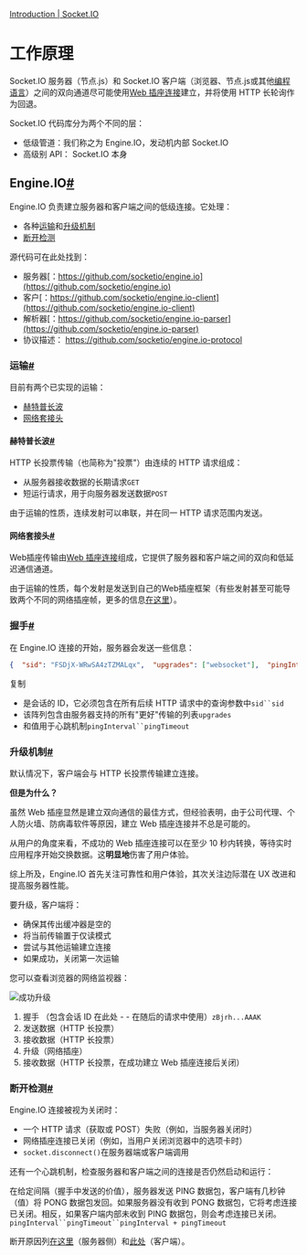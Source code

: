 

[Introduction | Socket.IO](https://socket.io/docs/v4/how-it-works/)

# 工作原理

Socket.IO 服务器（节点.js）和 Socket.IO 客户端（浏览器、节点.js或其他[编程语言](https://socket.io/docs/v4/#what-socketio-is)）之间的双向通道尽可能使用[Web 插座连接](https://developer.mozilla.org/en-US/docs/Web/API/WebSocket)建立，并将使用 HTTP 长轮询作为回退。

Socket.IO 代码库分为两个不同的层：

- 低级管道：我们称之为 Engine.IO，发动机内部 Socket.IO
- 高级别 API： Socket.IO 本身

## Engine.IO[#](https://socket.io/docs/v4/how-it-works/#engineio)

Engine.IO 负责建立服务器和客户端之间的低级连接。它处理：

- 各种[运输](https://socket.io/docs/v4/how-it-works/#transports)和[升级机制](https://socket.io/docs/v4/how-it-works/#upgrade-mechanism)
- [断开检测](https://socket.io/docs/v4/how-it-works/#disconnection-detection)

源代码可在此处找到：

- 服务器[：https://github.com/socketio/engine.io](https://github.com/socketio/engine.io)
- 客户[：https://github.com/socketio/engine.io-client](https://github.com/socketio/engine.io-client)
- 解析器[：https://github.com/socketio/engine.io-parser](https://github.com/socketio/engine.io-parser)
- 协议描述： https://github.com/socketio/engine.io-protocol

### 运输[#](https://socket.io/docs/v4/how-it-works/#transports)

目前有两个已实现的运输：

- [赫特普长波](https://socket.io/docs/v4/how-it-works/#http-long-polling)
- [网络套接头](https://socket.io/docs/v4/how-it-works/#websocket)

#### 赫特普长波[#](https://socket.io/docs/v4/how-it-works/#http-long-polling)

HTTP 长投票传输（也简称为"投票"）由连续的 HTTP 请求组成：

- 从服务器接收数据的长期请求`GET`
- 短运行请求，用于向服务器发送数据`POST`

由于运输的性质，连续发射可以串联，并在同一 HTTP 请求范围内发送。

#### 网络套接头[#](https://socket.io/docs/v4/how-it-works/#websocket)

Web插座传输由[Web 插座连接](https://developer.mozilla.org/en-US/docs/Web/API/WebSockets_API)组成，它提供了服务器和客户端之间的双向和低延迟通信通道。

由于运输的性质，每个发射是发送到自己的Web插座框架（有些发射甚至可能导致两个不同的网络插座帧，更多的信息[在这里](https://socket.io/docs/v4/custom-parser/#the-default-parser)）。

### 握手[#](https://socket.io/docs/v4/how-it-works/#handshake)

在 Engine.IO 连接的开始，服务器会发送一些信息：

```json
{  "sid": "FSDjX-WRwSA4zTZMALqx",  "upgrades": ["websocket"],  "pingInterval": 25000,  "pingTimeout": 20000}
```

复制

- 是会话的 ID，它必须包含在所有后续 HTTP 请求中的查询参数中`sid``sid`
- 该阵列包含由服务器支持的所有"更好"传输的列表`upgrades`
- 和值用于心跳机制`pingInterval``pingTimeout`

### 升级机制[#](https://socket.io/docs/v4/how-it-works/#upgrade-mechanism)

默认情况下，客户端会与 HTTP 长投票传输建立连接。

**但是为什么？**

虽然 Web 插座显然是建立双向通信的最佳方式，但经验表明，由于公司代理、个人防火墙、防病毒软件等原因，建立 Web 插座连接并不总是可能的。

从用户的角度来看，不成功的 Web 插座连接可以在至少 10 秒内转换，等待实时应用程序开始交换数据。这**明显地**伤害了用户体验。

综上所及，Engine.IO 首先关注可靠性和用户体验，其次关注边际潜在 UX 改进和提高服务器性能。

要升级，客户端将：

- 确保其传出缓冲器是空的
- 将当前传输置于仅读模式
- 尝试与其他运输建立连接
- 如果成功，关闭第一次运输

您可以查看浏览器的网络监视器：

![成功升级](https://socket.io/assets/images/network-monitor-2e47dbe233100aa290595f8687a9fcba.png)

1. 握手 （包含会话 ID 在此处 - - 在随后的请求中使用）`zBjrh...AAAK`
2. 发送数据（HTTP 长投票）
3. 接收数据（HTTP 长投票）
4. 升级（网络插座）
5. 接收数据（HTTP 长投票，在成功建立 Web 插座连接后关闭）

### 断开检测[#](https://socket.io/docs/v4/how-it-works/#disconnection-detection)

Engine.IO 连接被视为关闭时：

- 一个 HTTP 请求（获取或 POST）失败（例如，当服务器关闭时）
- 网络插座连接已关闭（例如，当用户关闭浏览器中的选项卡时）
- `socket.disconnect()`在服务器端或客户端调用

还有一个心跳机制，检查服务器和客户端之间的连接是否仍然启动和运行：

在给定间隔（握手中发送的价值），服务器发送 PING 数据包，客户端有几秒钟（值）将 PONG 数据包发回。如果服务器没有收到 PONG 数据包，它将考虑连接已关闭。相反，如果客户端内部未收到 PING 数据包，则会考虑连接已关闭。`pingInterval``pingTimeout``pingInterval + pingTimeout`

断开原因列[在这里](https://socket.io/docs/v4/server-socket-instance/#disconnect)（服务器侧）和[此处](https://socket.io/docs/v4/client-socket-instance/#disconnect)（客户端）。